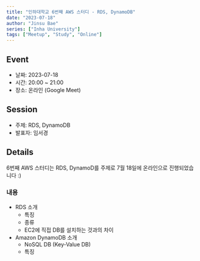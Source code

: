 ```yaml
---
title: "인하대학교 6번째 AWS 스터디 - RDS, DynamoDB"
date: "2023-07-18"
author: "Jinsu Bae"
series: ["Inha University"]
tags: ["Meetup", "Study", "Online"]
---
```


## Event

- 날짜: 2023-07-18
- 시간: 20:00 ~ 21:00
- 장소: 온라인 (Google Meet)

## Session

- 주제: RDS, DynamoDB
- 발표자: 임서경

## Details

6번째 AWS 스터디는 RDS, DynamoD를 주제로 7월 18일에 온라인으로 진행되었습니다 :)

### 내용

- RDS 소개
  - 특징
  - 종류
  - EC2에 직접 DB를 설치하는 것과의 차이
- Amazon DynamoDB 소개
  - NoSQL DB (Key-Value DB)
  - 특징
